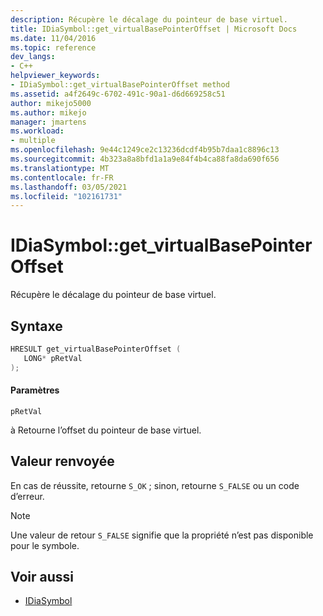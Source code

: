 ```yaml
---
description: Récupère le décalage du pointeur de base virtuel.
title: IDiaSymbol::get_virtualBasePointerOffset | Microsoft Docs
ms.date: 11/04/2016
ms.topic: reference
dev_langs:
- C++
helpviewer_keywords:
- IDiaSymbol::get_virtualBasePointerOffset method
ms.assetid: a4f2649c-6702-491c-90a1-d6d669258c51
author: mikejo5000
ms.author: mikejo
manager: jmartens
ms.workload:
- multiple
ms.openlocfilehash: 9e44c1249ce2c13236dcdf4b95b7daa1c8896c13
ms.sourcegitcommit: 4b323a8a8bfd1a1a9e84f4b4ca88fa8da690f656
ms.translationtype: MT
ms.contentlocale: fr-FR
ms.lasthandoff: 03/05/2021
ms.locfileid: "102161731"
---
```

# <a name="idiasymbolget_virtualbasepointeroffset"></a>IDiaSymbol::get_virtualBasePointerOffset
Récupère le décalage du pointeur de base virtuel.

## <a name="syntax"></a>Syntaxe

```C++
HRESULT get_virtualBasePointerOffset ( 
   LONG* pRetVal
);
```

#### <a name="parameters"></a>Paramètres
 `pRetVal`

à Retourne l’offset du pointeur de base virtuel.

## <a name="return-value"></a>Valeur renvoyée
 En cas de réussite, retourne `S_OK` ; sinon, retourne `S_FALSE` ou un code d’erreur.

> [!NOTE]
> Une valeur de retour `S_FALSE` signifie que la propriété n’est pas disponible pour le symbole.

## <a name="see-also"></a>Voir aussi
- [IDiaSymbol](../../debugger/debug-interface-access/idiasymbol.md)

